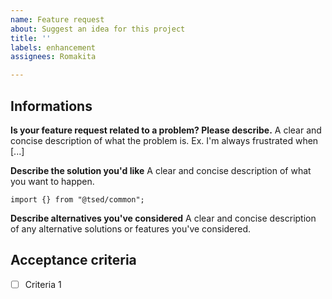 ```yaml
---
name: Feature request
about: Suggest an idea for this project
title: ''
labels: enhancement
assignees: Romakita

---
```


## Informations
**Is your feature request related to a problem? Please describe.**
A clear and concise description of what the problem is. Ex. I'm always frustrated when [...]

**Describe the solution you'd like**
A clear and concise description of what you want to happen.

```
import {} from "@tsed/common";

```


**Describe alternatives you've considered**
A clear and concise description of any alternative solutions or features you've considered.

## Acceptance criteria

- [ ] Criteria 1
